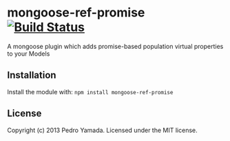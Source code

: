 # mongoose-ref-promise [![Build Status](https://secure.travis-ci.org/yamadapc/mongoose-ref-promise.png?branch=master)](http://travis-ci.org/yamadapc/mongoose-ref-promise)

A mongoose plugin which adds promise-based population virtual properties to your
Models

## Installation
Install the module with: `npm install mongoose-ref-promise`

## License
Copyright (c) 2013 Pedro Yamada. Licensed under the MIT license.
